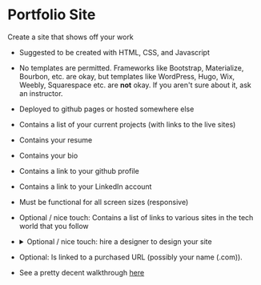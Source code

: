 # Portfolio Site

Create a site that shows off your work

- Suggested to be created with HTML, CSS, and Javascript
- No templates are permitted. Frameworks like Bootstrap, Materialize, Bourbon, etc. are okay, but templates like WordPress, Hugo, Wix, Weebly, Squarespace etc. are **not** okay. If you aren't sure about it, ask an instructor.
- Deployed to github pages or hosted somewhere else
- Contains a list of your current projects (with links to the live sites)
- Contains your resume
- Contains your bio
- Contains a link to your github profile
- Contains a link to your LinkedIn account
- Must be functional for all screen sizes (responsive)
- Optional / nice touch: Contains a list of links to various sites in the tech world that you follow
- <details><summary>Optional / nice touch: hire a designer to design your site</summary>
  - Possible places to find a designer:
    - https://www.freelancer.com/
    - https://www.upwork.com/
    - http://www.guru.com/
    - https://www.behance.net/
    - https://dribbble.com/
    - https://www.fiverr.com/
    - https://99designs.com/
    - http://www.craigslist.org/
  - Articles with more freelancer lists
    - http://mashable.com/2010/03/02/finding-designers-online/
    - https://www.entrepreneur.com/article/245953
    </details>
- Optional: Is linked to a purchased URL (possibly your name (.com)).

- See a pretty decent walkthrough [here](https://www.namecheap.com/support/knowledgebase/article.aspx/9645/2208/how-do-i-link-my-domain-to-github-pages)
